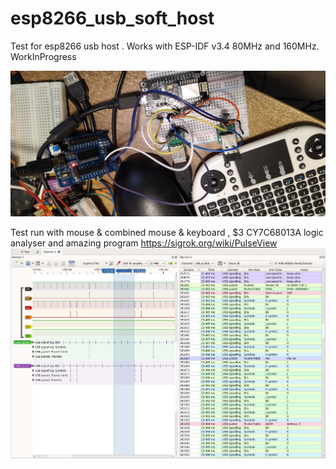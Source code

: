 # esp8266_usb_soft_host

Test for esp8266 usb host . Works with ESP-IDF v3.4 80MHz and 160MHz. WorkInProgress

![image1](https://github.com/sdima1357/esp8266_usb_soft_host/blob/main/images/IMG_20210329_161906_1.jpg?raw=true)

Test run with mouse & combined mouse & keyboard , $3 CY7C68013A logic analyser  and amazing program https://sigrok.org/wiki/PulseView 
![image2](https://github.com/sdima1357/esp8266_usb_soft_host/blob/main/images/2devices.jpg?raw=true)

